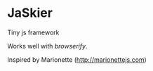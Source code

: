 # JaSkier
Tiny js framework

Works well with *browserify*.

Inspired by Marionette (http://marionettejs.com)
